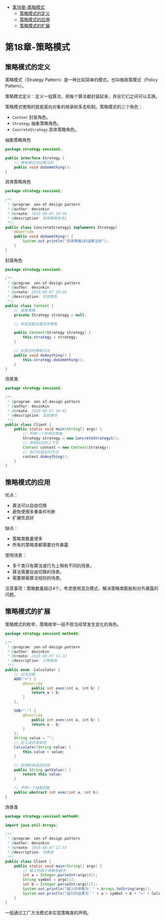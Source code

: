- [第18章-策略模式](#sec-1)
  - [策略模式的定义](#sec-1-1)
  - [策略模式的应用](#sec-1-2)
  - [策略模式的扩展](#sec-1-3)

# 第18章-策略模式<a id="sec-1"></a>

## 策略模式的定义<a id="sec-1-1"></a>

策略模式（Strategy Pattern）是一种比较简单的模式，也叫做政策模式（Policy Pattern）。

策略模式定义：定义一组算法，把每个算法都封装起来，并且它们之间可以互换。

策略模式使用的就是面向对象的继承和多态机制。策略模式的三个角色：

-   `Context` 封装角色。
-   `Strategy` 抽象策略角色。
-   `ConcreteStrategy` 具体策略角色。

抽象策略角色

```java
package strategy.session2;

public interface Strategy {
    // 策略模式的运算法则
    public void doSomething();
}
```

具体策略角色

```java
package strategy.session2;

/**
 * @program: zen-of-design-pattern
 * @author: devinkin
 * @create: 2019-08-07 10:39
 * @description: 具体策略角色1
 **/
public class ConcreteStrategy1 implements Strategy{
    @Override
    public void doSomething() {
        System.out.println("具体策略1的运算法则");
    }
}
```

封装角色

```java
package strategy.session2;

/**
 * @program: zen-of-design-pattern
 * @author: devinkin
 * @create: 2019-08-07 10:40
 * @description: 封装角色
 **/
public class Context {
    // 抽象策略
    private Strategy strategy = null;

    // 构造函数设置具体策略

    public Context(Strategy strategy) {
        this.strategy = strategy;
    }

    // 封装后的策略方法
    public void doAnything() {
        this.strategy.doSomething();
    }
}
```

场景类

```java
package strategy.session2;

/**
 * @program: zen-of-design-pattern
 * @author: devinkin
 * @create: 2019-08-07 10:41
 * @description: 高层模块
 **/
public class Client {
    public static void main(String[] args) {
        // 声明一个具体的策略
        Strategy strategy = new ConcreteStrategy1();
        // 声明对应的上下文
        Context context = new Context(strategy);
        // 执行封装后的方法
        context.doAnything();
    }
}
```

## 策略模式的应用<a id="sec-1-2"></a>

优点：

-   算法可以自由切换
-   避免使用多重条件判断
-   扩展性良好

缺点：

-   策略类数量增多
-   所有的策略类都需要对外暴露

使用场景：

-   多个类只有算法或行为上稍有不同的场景。
-   算法需要自由切换的场景。
-   需要屏蔽算法规则的场景。

注意事项：策略数量超过4个，考虑使用混合模式，解决策略类膨胀和对外暴露的问题。

## 策略模式的扩展<a id="sec-1-3"></a>

策略模式的枚举，策略枚举一般不担当经常发生变化的角色。

```java
package strategy.session3.method4;

/**
 * @program: zen-of-design-pattern
 * @author: devinkin
 * @create: 2019-08-07 11:22
 * @description: 计算器类
 **/
public enum  Calculator {
    // 加法运算
    ADD("+") {
        @Override
            public int exec(int a, int b) {
            return a + b;
        }
    },

    SUB("-") {
        @Override
            public int exec(int a, int b) {
            return a - b;
        }
    };
    String value = "";
    // 定义成员值类型
    Calculator(String value) {
        this.value = value;
    }

    // 获得枚举成员的值
    public String getValue() {
        return this.value;
    }

    // 声明一个抽象函数
    public abstract int exec(int a, int b);
}

```

场景类

```java
package strategy.session3.method4;

import java.util.Arrays;

/**
 * @program: zen-of-design-pattern
 * @author: devinkin
 * @create: 2019-08-07 11:33
 * @description: 场景类
 **/
public class Client {
    public static void main(String[] args) {
        // 输入的两个参数是数字
        int a = Integer.parseInt(args[0]);
        String symbol = args[1];
        int b = Integer.parseInt(args[2]);
        System.out.println("输入的参数为：" + Arrays.toString(args));
        System.out.println("运行的结果为：" + a + symbol + b + "=" + Calculator.ADD.exec(a,b));
    }
}
```

一般通过工厂方法模式来实现策略类的声明。

